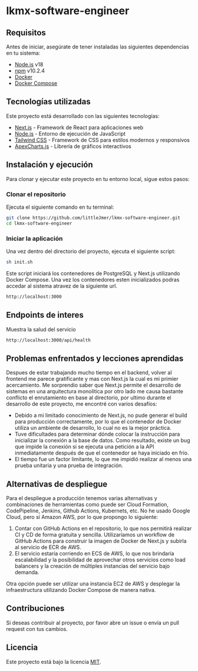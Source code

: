 # lkmx-software-engineer

## Requisitos
Antes de iniciar, asegúrate de tener instaladas las siguientes dependencias en tu sistema:

- [Node.js](https://nodejs.org/) v18
- [npm](https://www.npmjs.com/) v10.2.4
- [Docker](https://www.docker.com/)
- [Docker Compose](https://docs.docker.com/compose/)

## Tecnologías utilizadas
Este proyecto está desarrollado con las siguientes tecnologías:

- [Next.js](https://nextjs.org/) - Framework de React para aplicaciones web
- [Node.js](https://nodejs.org/) - Entorno de ejecución de JavaScript
- [Tailwind CSS](https://tailwindcss.com/) - Framework de CSS para estilos modernos y responsivos
- [ApexCharts.js](https://apexcharts.com/) - Librería de gráficos interactivos

## Instalación y ejecución
Para clonar y ejecutar este proyecto en tu entorno local, sigue estos pasos:

### Clonar el repositorio
Ejecuta el siguiente comando en tu terminal:

```sh
git clone https://github.com/littleJmer/lkmx-software-engineer.git
cd lkmx-software-engineer
```

### Iniciar la aplicación
Una vez dentro del directorio del proyecto, ejecuta el siguiente script:

```sh
sh init.sh
```

Este script iniciará los contenedores de PostgreSQL y Next.js utilizando Docker Compose. Una vez los contenedores esten inicializados podras accedar al sistema atravez de la siguiente url.

```sh
http://localhost:3000
```

## Endpoints de interes

Muestra la salud del servicio

```sh
http://localhost:3000/api/health
```

## Problemas enfrentados y lecciones aprendidas
Despues de estar trabajando mucho tiempo en el backend, volver al frontend me parece gratificante y mas con Next.js la cual es mi primier acercamiento. Me sorprendio saber que Next.js permite el desarrollo de sistemas en una arquitectura monolitica por otro lado me causa bastante conflicto el enrutamiento en base al directorio, por ultimo durante el desarrollo de este proyecto, me encontré con varios desafíos:

- Debido a mi limitado conocimiento de Next.js, no pude generar el build para producción correctamente, por lo que el contenedor de Docker utiliza un ambiente de desarrollo, lo cual no es la mejor práctica.
- Tuve dificultades para determinar dónde colocar la instrucción para inicializar la conexión a la base de datos. Como resultado, existe un bug que impide la conexión si se ejecuta una petición a la API inmediatamente después de que el contenedor se haya iniciado en frío.
- El tiempo fue un factor limitante, lo que me impidió realizar al menos una prueba unitaria y una prueba de integración.

## Alternativas de despliegue
Para el despliegue a producción tenemos varias alternativas y combinaciones de herramientas como puede ser Cloud Formation, CodePipeline, Jenkins, Github Actions, Kubernets, etc. No he usado Google Cloud, pero sí Amazon AWS, por lo que propongo lo siguiente:

1) Contar con GitHub Actions en el repositorio, lo que nos permitirá realizar CI y CD de forma gratuita y sencilla. Utilizaríamos un workflow de GitHub Actions para construir la imagen de Docker de Next.js y subirla al servicio de ECR de AWS.
2) El servicio estaría corriendo en ECS de AWS, lo que nos brindaría escalabilidad y la posibilidad de aprovechar otros servicios como load balancers y la creación de múltiples instancias del servicio bajo demanda.

Otra opción puede ser utilizar una instancia EC2 de AWS y desplegar la infraestructura utilizando Docker Compose de manera nativa.

## Contribuciones
Si deseas contribuir al proyecto, por favor abre un issue o envía un pull request con tus cambios.

## Licencia
Este proyecto está bajo la licencia [MIT](LICENSE).

